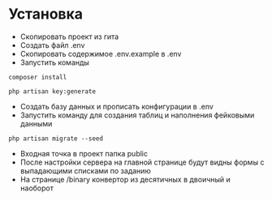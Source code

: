 # Установка
 - Скопировать проект из гита
 - Создать файл .env
 - Скопировать содержимое .env.example в .env
 - Запустить команды
 ```shell script
composer install
```
```shell script
php artisan key:generate
```
 - Создать базу данных и прописать конфигурации в .env
 - Запустить команду для создания таблиц и наполнения фейковыми данными
 ```shell script 
php artisan migrate --seed
```
 - Входная точка в проект папка public
 - После настройки сервера на главной странице будут видны формы с выпадающими списками по заданию
 - На странице /binary конвертор из десятичных в двоичный и наоборот
